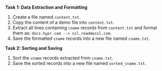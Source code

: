 **Task 1: Data Extraction and Formatting**

1. Create a file named `content.txt`.
2. Copy the content of a demo file into `content.txt`.
3. Extract all lines containing `cname` records from `content.txt` and format them as: `docs.hypr.com --> ssl.readmessl.com`.
4. Save the formatted `cname` records into a new file named `cname.txt`.

**Task 2: Sorting and Saving**

1. Sort the `cname` records extracted from `cname.txt`.
2. Save the sorted records into a new file named `sorted_cname.txt`.
